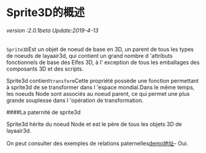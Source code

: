 # Sprite3D的概述

###### *version :2.0.1beta   Update:2019-4-13*

`Sprite3D`Est un objet de noeud de base en 3D, un parent de tous les types de noeuds de layaair3d, qui contient un grand nombre d 'attributs fonctionnels de base des Elfes 3D, à l' exception de tous les emballages des composants 3D et des scripts.

Sprite3d contient`transform`Cette propriété possède une fonction permettant à sprite3d de se transformer dans l 'espace mondial.Dans le même temps, les noeuds Node sont associés au noeud parent, ce qui permet une plus grande souplesse dans l 'opération de transformation.

####La paternité de sprite3d

Sprite3d hérite du noeud Node et est le père de tous les objets 3D de layaair3d.

On peut consulter des exemples de relations paternelles[demo地址](https://layaair.ldc.layabox.com/demo2/?language=ch&category=3d&group=Sprite3D&name=Sprite3DParent)- Oui.

